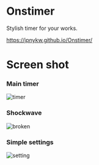 # Onstimer
Stylish timer for your works.

https://jpnykw.github.io/Onstimer/

# Screen shot

### Main timer
<img src="https://snag.gy/GD3zKr.jpg" title="timer">

### Shockwave
<img src="https://snag.gy/aL8oSQ.jpg" title="broken">

### Simple settings
<img src="https://snag.gy/9vcZoW.jpg" title="setting">
